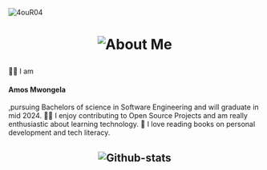 ![4ouR04](https://github.com/4ouR04/4ouR04/blob/main/banner/4ouR04.gif)
<h1 align="center"> 

![About Me](https://img.shields.io/badge/About-Me-purple?style=for-the-badge)

</h1>

👨‍🎓 I am <h4> Amos Mwongela</h4>,pursuing Bachelors of science in Software Engineering and will graduate in mid 2024.
👩‍💻 I enjoy contributing to Open Source Projects and am really enthusiastic about learning technology.
📝 I love reading books on personal development and tech literacy.


 <h2 align="center">

 ![Github-stats](https://img.shields.io/badge/Github-Stats-%23F46DB0?style=for-the-badge)
 
 </h2>

